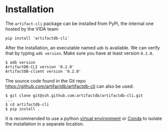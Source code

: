 # Installation

The `artifact-cli` package can be installed from PyPi, the internal one hosted by the VIDA team:

```
pip install 'artifactdb-cli'
```

After the installation, an executable named `adb` is available. We can verify that by typing `adb version`. Make sure
you have at least version `0.2.0`.

```
$ adb version
ArtifactDB-CLI version '0.2.0'
ArtifactDB-client version '0.2.0'
```

The source code found in the Git repo https://github.com/artifactdb/artifactdb-cli can also be used:

```
$ git clone git@ssh.github.com:artifactdb/artifactdb-cli.git
...
$ cd artifactdb-cli
$ pip install .
```

It is recommended to use a python [virtual environment](https://virtualenv.pypa.io/en/latest/) or
[Conda](https://docs.conda.io/en/latest/) to isolate the installation in a separate location.


